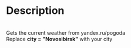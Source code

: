 # Description
<br>Gets the current weather from yandex.ru/pogoda</br>
Replace <b>city = "Novosibirsk"</b> with your city
